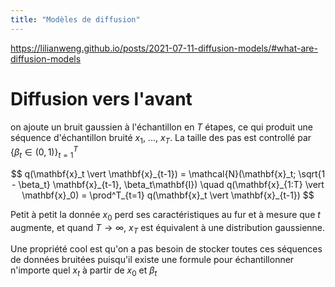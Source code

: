 ```yaml
---
title: "Modèles de diffusion"
---
```


https://lilianweng.github.io/posts/2021-07-11-diffusion-models/#what-are-diffusion-models


# Diffusion vers l'avant

on ajoute un bruit gaussien à l'échantillon en $T$ étapes, ce qui produit une séquence d'échantillon bruité $x_1$, ..., $x_T$. La taille des pas est controllé par $\{\beta_t \in (0, 1)\}_{t=1}^T$

$$ q(\mathbf{x}_t \vert \mathbf{x}_{t-1}) = \mathcal{N}(\mathbf{x}_t; \sqrt{1 - \beta_t} \mathbf{x}_{t-1}, \beta_t\mathbf{I}) \quad
q(\mathbf{x}_{1:T} \vert \mathbf{x}_0) = \prod^T_{t=1} q(\mathbf{x}_t \vert \mathbf{x}_{t-1}) $$

Petit à petit la donnée $x_0$ perd ses caractéristiques au fur et à mesure que $t$ augmente, et quand $T \to \infty$, $x_T$ est équivalent à une distribution gaussienne.

Une propriété cool est qu'on a pas besoin de stocker toutes ces séquences de données bruitées puisqu'il existe une formule pour échantillonner n'importe quel $x_t$ à partir de $x_0$ et $\beta_t$